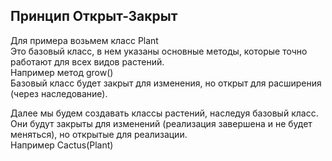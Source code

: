 ## Принцип Открыт-Закрыт

Для примера возьмем класс Plant  
Это базовый класс, в нем указаны основные методы, которые точно работают для всех видов растений.    
Например метод grow()  
Базовый класс будет закрыт для изменения, но открыт для расширения (через наследование).  
  
Далее мы будем создавать классы растений, наследуя базовый класс.  
Они будут закрыты для изменений (реализация завершена и не будет меняться), но открытые для реализации.  
Например Cactus(Plant)  

